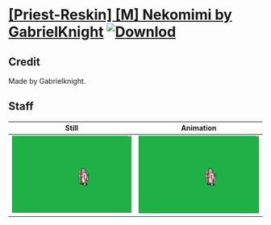 # [\[Priest-Reskin\] \[M\] Nekomimi by GabrielKnight](./) [![Downlod](https://img.shields.io/badge/Download--red?style=social&logo=github)](https://minhaskamal.github.io/DownGit/#/home?url=https://github.com/Klokinator/FE-Repo/tree/main/Battle%20Animations%2FMagi%20-%20Holy-Type%2F%5BPriest-Reskin%5D%20%5BM%5D%20Nekomimi%20by%20GabrielKnight%2F7.%20Staff)

## Credit

Made by Gabrielknight.

## Staff

| Still | Animation |
| :---: | :-------: |
| ![Staff still](./Staff_000.png) | ![Staff animation](./Staff.gif) |
